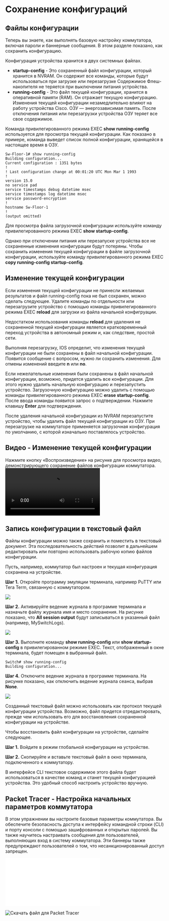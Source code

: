 # Сохранение конфигураций

<!-- 2.5.1 -->
## Файлы конфигурации
Теперь вы знаете, как выполнять базовую настройку коммутатора, включая пароли и баннерные сообщения. В этом разделе показано, как сохранить конфигурацию.

Конфигурация устройства хранится в двух системных файлах.

- **startup-config** - Это сохраненный файл конфигурации, который хранится в NVRAM. Он содержит все команды, которые будут использоваться при загрузке или перезагрузке Содержимое Флеш-накопителя не теряется при выключении питания устройства.
- **running-config** - Это файл текущей конфигурации, хранится в оперативной памяти (RAM). Он отражает текущую конфигурацию. Изменения текущей конфигурации незамедлительно влияют на работу устройства Cisco. ОЗУ — энергозависимая память. После отключения питания или перезагрузки устройства ОЗУ теряет все свое содержимое.

Команда привилегированного режима EXEC **show running-config** используется для просмотра текущей конфигурации. Как показано в примере, команда выведет список полной конфигурации, хранящейся в настоящее время в ОЗУ.

    Sw-Floor-1# show running-config
    Building configuration...
    Current configuration : 1351 bytes
    !
    ! Last configuration change at 00:01:20 UTC Mon Mar 1 1993
    !
    version 15.0
    no service pad
    service timestamps debug datetime msec
    service timestamps log datetime msec
    service password-encryption
    !
    hostname Sw-Floor-1
    !
    (output omitted)

Для просмотра файла загрузочной конфигурации используйте команду привилегированного режима EXEC **show startup-config**.

Однако при отключении питания или перезапуске устройства все не сохраненные изменения конфигурации будут потеряны. Чтобы сохранить изменения текущей конфигурации в файле загрузочной конфигурации, используйте команду привилегированного режима EXEC **copy running-config startup-config**.
<!-- 2.5.2-->
## Изменение текущей конфигурации

Если изменения текущей конфигурации не принесли желаемых результатов и файл running-config пока не был сохранен, можно сделать следующее. Удалите команды по отдельности или перезагрузите устройство с помощью команды привилегированного режима EXEC **reload** для загрузки из файла начальной конфигруации.

Недостатком использования команды **reload** для удаления не сохраненной текущей конфигурации является кратковременный переход устройства в автономный режим и, как следствие, простой сети.

Выполняя перезагрузку, IOS определит, что изменения текущей конфигурации не были сохранены в файл начальной конфигурации. Появится сообщение с вопросом, нужно ли сохранить изменения. Для отмены изменений введите **n** или **no**.

Если нежелательные изменения были сохранены в файл начальной конфигурации, возможно, придется удалить все конфигурации. Для этого нужно удалить начальную конфигурацию и перезапустить устройство. Загрузочную конфигурацию можно удалить с помощью команды привилегированного режима EXEC **erase startup-config**. После ввода команды появится запрос о подтверждении. Нажмите клавишу **Enter** для подтверждения.

После удаления начальной конфигурации из NVRAM перезапустите устройство, чтобы удалить файл текущей конфигурации из ОЗУ. При перезагрузке на коммутаторе применяется загрузочная конфигурация по умолчанию, с которой изначально поставлялось устройство.

<!-- 2.5.3 -->
## Видео - Изменение текущей конфигурации
Нажмите кнопку «Воспроизведение» на рисунке для просмотра видео, демонстрирующего сохранение файлов конфигурации коммутатора.
![](./assets/2.5.3.mp4)

<!-- 2.5.4 -->
## Запись конфигурации в текстовый файл
Файлы конфигурации можно также сохранить и поместить в текстовый документ. Эта последовательность действий позволит в дальнейшем редактировать или повторно использовать рабочую копию файлов конфигурации.

Пусть, например, коммутатор был настроен и текущая конфигурация сохранена на устройстве.

**Шаг 1.** Откройте программу эмуляции терминала, например PuTTY или Tera Term, связанную с коммутатором.

![](./assets/2.5.4-1.png)
<!-- /courses/itn-dl/aeecb970-34fa-11eb-ad9a-f74babed41a6/af1f1410-34fa-11eb-ad9a-f74babed41a6/assets/2da95061-1c25-11ea-81a0-ffc2c49b96bc.png -->

**Шаг 2.** Активируйте ведение журнала в программе терминала и назначьте файлу журнала имя и место сохранения. На рисунке показано, что **All session output** будут записываться в указанный файл (например, MySwitchLogs).

![](./assets/2.5.4-2.png)
<!-- /courses/itn-dl/aeecb970-34fa-11eb-ad9a-f74babed41a6/af1f1410-34fa-11eb-ad9a-f74babed41a6/assets/2da95063-1c25-11ea-81a0-ffc2c49b96bc.png -->

**Шаг 3.** Выполните команду **show running-config** или **show startup-config** в привилегированном режиме EXEC. Текст, отображенный в окне терминала, будет помещен в выбранный файл.

    Switch# show running-config
    Building configuration...

**Шаг 4.** Отключите ведение журнала в программе терминала. На рисунке показано, как отключить ведение журнала сеанса, выбрав **None**.

![](./assets/2.5.4-3.png)
<!-- /courses/itn-dl/aeecb970-34fa-11eb-ad9a-f74babed41a6/af1f1410-34fa-11eb-ad9a-f74babed41a6/assets/2da97772-1c25-11ea-81a0-ffc2c49b96bc.png -->

Созданный текстовый файл можно использовать как протокол текущей конфигурации устройства. Возможно, файл придется отредактировать, прежде чем использовать его для восстановления сохраненной конфигурации на устройстве.

Чтобы восстановить файл конфигурации на устройстве, сделайте следующее.

**Шаг 1.** Войдите в режим глобальной конфигурации на устройстве.

**Шаг 2.** Скопируйте и вставьте текстовый файл в окно терминала, подключенного к коммутатору.

В интерфейсе CLI текстовое содержимое этого файла будет использоваться в качестве команд и станет текущей конфигурацией устройства. Это удобный способ настроить устройство вручную.

<!-- 2.5.5 -->
## Packet Tracer - Настройка начальных параметров коммутатора
В этом упражнении вы настроите базовые параметры коммутатора. Вы обеспечите безопасность доступа к интерфейсу командной строки (CLI) и порту консоли с помощью зашифрованных и открытых паролей. Вы также научитесь настраивать сообщения для пользователей, выполняющих вход в систему коммутатора. Эти баннеры также предупреждают пользователей о том, что несанкционированный доступ запрещен.

![Настройка начальных параметров коммутатора](./assets/2.5.5-packet-tracer---configure-initial-switch-settings_ru-RU.pdf)
<!-- /courses/itn-dl/_common/2.5.5-packet-tracer---configure-initial-switch-settings_ru-RU.pdf -->
![Скачать файл для Packet Tracer](./assets/2.5.5-packet-tracer---configure-initial-switch-settings_ru-RU.pka)